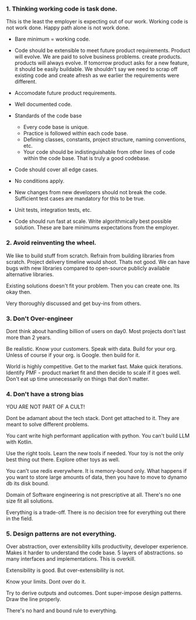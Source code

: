 

### 1. Thinking working code is task done. 

This is the least the employer is expecting out of our work. 
Working code is not work done. Happy path alone is not work done. 

- Bare minimum = working code. 
- Code should be extensible to meet future product requirements. 
	Product will evolve. We are paid to solve business problems. create products. products will always evolve. 
	If tomorrow product asks for a new feature, it should be easily buildable. We shouldn't say we need to scrap off existing code and create afresh as we earlier the requirements were different. 

- Accomodate future product requirements.
- Well documented code. 
- Standards of the code base 
	- Every code base is unique. 
	- Practice is followed within each code base. 
	- Defining classes, constants, project structure, naming conventions,  etc. 
	- Your code should be indistinguishable from other lines of code within the code base. That is truly a good codebase. 
- Code should cover all edge cases. 
- No conditions apply. 
- New changes from new developers should not break the code. Sufficient test cases are mandatory for this to be true. 
- Unit tests, integration tests, etc.
- Code should run fast at scale. Write algorithmically best possible solution. 
These are bare minimums expectations from the employer. 


### 2. Avoid reinventing the wheel. 

We like to build stuff from scratch. 
Refrain from building libraries from scratch. 
Project delivery timeline would shoot. 
Thats not good. 
We can have bugs with new libraries compared to open-source publicly available alternative libraries.


Existing solutions doesn't fit your problem. Then you can create one. Its okay then. 

Very thoroughly discussed and get buy-ins from others. 



### 3. Don't Over-engineer

Dont think about handling billion of users on day0.
Most projects don't last more than 2 years. 

Be realistic. Know your customers. Speak with data. 
Build for your org. Unless of course if your org. is Google. then build for it. 

World is highly competitive. Get to the market fast. 
Make quick iterations. Identify PMF - product market fit and then decide to scale if it goes well. 
Don't eat up time unnecessarily on things that don't matter. 

### 4. Don't have a strong bias

YOU ARE NOT PART OF A CULT!

Dont be adamant about the tech stack. Dont get attached to it. 
They are meant to solve different problems. 

You cant write high performant application with python. You can't build LLM with Kotlin. 

Use the right tools. Learn the new tools if needed. 
Your toy is not the only best thing out there. Explore other toys as well. 


You can't use redis everywhere. It is memory-bound only. 
What happens if you want to store large amounts of data, then you have to move to dynamo db its disk bound. 


Domain of Software engineering is not prescriptive at all. There's no one size fit all solutions. 

Everything is a trade-off. There is no decision tree for everything out there in the field. 


### 5. Design patterns are not everything. 

Over abstraction, over extensibility kills productivity, developer experience. 
Makes it harder to understand the code base. 
5 layers of abstractions. so many interfaces and implementations. This is overkill.

Extensibility is good. But over-extensibility is not. 

Know your limits. Dont over do it.

Try to derive outputs and outcomes. Dont super-impose design patterns. 
Draw the line properly. 

There's no hard and bound rule to everything.










